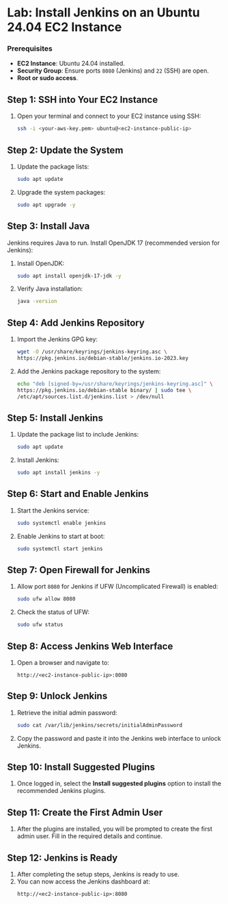 # Lab: Install Jenkins on an Ubuntu 24.04 EC2 Instance

### Prerequisites
- **EC2 Instance**: Ubuntu 24.04 installed.
- **Security Group**: Ensure ports `8080` (Jenkins) and `22` (SSH) are open.
- **Root or sudo access**.

## Step 1: SSH into Your EC2 Instance
1. Open your terminal and connect to your EC2 instance using SSH:
    ```bash
    ssh -i <your-aws-key.pem> ubuntu@<ec2-instance-public-ip>
    ```

## Step 2: Update the System
1. Update the package lists:
    ```bash
    sudo apt update
    ```
2. Upgrade the system packages:
    ```bash
    sudo apt upgrade -y
    ```

## Step 3: Install Java
Jenkins requires Java to run. Install OpenJDK 17 (recommended version for Jenkins):
1. Install OpenJDK:
    ```bash
    sudo apt install openjdk-17-jdk -y
    ```
2. Verify Java installation:
    ```bash
    java -version
    ```

## Step 4: Add Jenkins Repository
1. Import the Jenkins GPG key:
    ```bash
    wget -O /usr/share/keyrings/jenkins-keyring.asc \
    https://pkg.jenkins.io/debian-stable/jenkins.io-2023.key
    ```
2. Add the Jenkins package repository to the system:
    ```bash
    echo "deb [signed-by=/usr/share/keyrings/jenkins-keyring.asc]" \
    https://pkg.jenkins.io/debian-stable binary/ | sudo tee \
    /etc/apt/sources.list.d/jenkins.list > /dev/null
    ```

## Step 5: Install Jenkins
1. Update the package list to include Jenkins:
    ```bash
    sudo apt update
    ```
2. Install Jenkins:
    ```bash
    sudo apt install jenkins -y
    ```

## Step 6: Start and Enable Jenkins
1. Start the Jenkins service:
    ```bash
    sudo systemctl enable jenkins
    ```
2. Enable Jenkins to start at boot:
    ```bash
    sudo systemctl start jenkins
    ```

## Step 7: Open Firewall for Jenkins
1. Allow port `8080` for Jenkins if UFW (Uncomplicated Firewall) is enabled:
    ```bash
    sudo ufw allow 8080
    ```
2. Check the status of UFW:
    ```bash
    sudo ufw status
    ```

## Step 8: Access Jenkins Web Interface
1. Open a browser and navigate to:
    ```
    http://<ec2-instance-public-ip>:8080
    ```

## Step 9: Unlock Jenkins
1. Retrieve the initial admin password:
    ```bash
    sudo cat /var/lib/jenkins/secrets/initialAdminPassword
    ```
2. Copy the password and paste it into the Jenkins web interface to unlock Jenkins.

## Step 10: Install Suggested Plugins
1. Once logged in, select the **Install suggested plugins** option to install the recommended Jenkins plugins.

## Step 11: Create the First Admin User
1. After the plugins are installed, you will be prompted to create the first admin user. Fill in the required details and continue.

## Step 12: Jenkins is Ready
1. After completing the setup steps, Jenkins is ready to use.
2. You can now access the Jenkins dashboard at:
    ```
    http://<ec2-instance-public-ip>:8080
    ```

